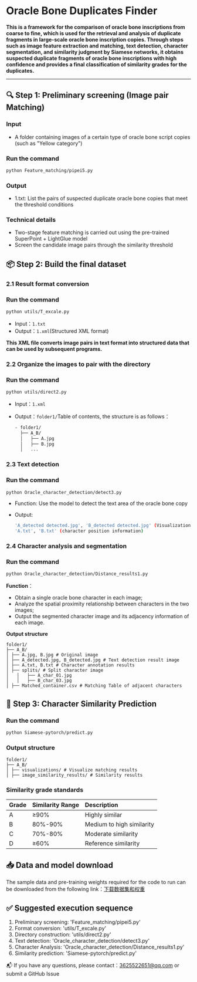# Oracle Bone Duplicates Finder

**This is a framework for the comparison of oracle bone inscriptions from coarse to fine, which is used for the retrieval and analysis of duplicate fragments in large-scale oracle bone inscription copies. Through steps such as image feature extraction and matching, text detection, character segmentation, and similarity judgment by Siamese networks, it obtains suspected duplicate fragments of oracle bone inscriptions with high confidence and provides a final classification of similarity grades for the duplicates.**

---

## 🔍 Step 1: Preliminary screening (Image pair Matching)

### Input

- A folder containing images of a certain type of oracle bone script copies (such as "Yellow category")

### Run the command

```bash
python Feature_matching/pipei5.py
```

### Output

- 1.txt: List the pairs of suspected duplicate oracle bone copies that meet the threshold conditions

### Technical details

- Two-stage feature matching is carried out using the pre-trained SuperPoint + LightGlue model
- Screen the candidate image pairs through the similarity threshold

## 📦 Step 2: Build the final dataset

### 2.1 Result format conversion

### Run the command

```bash
python utils/T_excale.py
```

- Input：`1.txt`
- Output：`1.xml`(Structured XML format)

**This XML file converts image pairs in text format into structured data that can be used by subsequent programs.**

### 2.2 Organize the images to pair with the directory

### Run the command

```bash
python utils/direct2.py
```

- Input：`1.xml`

- Output：`folder1/`Table of contents, the structure is as follows：

  ```bash
  - folder1/
    ├── A_B/
    │   ├── A.jpg
    │   ├── B.jpg
    │   ...
  ```

### 2.3 Text detection

### Run the command

```bash
python Oracle_character_detection/detect3.py
```

- Function: Use the model to detect the text area of the oracle bone copy

- Output:

  ```bash
  'A_detected detected.jpg', 'B_detected detected.jpg' (Visualization of detection results)
  'A.txt', 'B.txt' (character position information)
  ```

### 2.4 Character analysis and segmentation

### Run the command

```bash
python Oracle_character_detection/Distance_results1.py
```

**Function**：

- Obtain a single oracle bone character in each image;
- Analyze the spatial proximity relationship between characters in the two images;
- Output the segmented character image and its adjacency information of each image.

**Output structure**

```
folder1/
├── A_B/
│ ├── A.jpg, B.jpg # Original image
│ ├── A_detected.jpg, B_detected.jpg # Text detection result image
│ ├── A.txt, B.txt # Character annotation results
│ ├── splits/ # Split character image
│   │   ├── A_char_01.jpg
│   │   ├── B_char_03.jpg
│ ├── Matched_container.csv # Matching Table of adjacent characters
```

## 🤖 Step 3: Character Similarity Prediction

### Run the command

```bash
python Siamese-pytorch/predict.py
```

### Output structure

```
folder1/
├── A_B/
│ ├── visualizations/ # Visualize matching results
│ ├── image_similarity_results/ # Similarity results
```

### Similarity grade standards

| Grade | Similarity Range | Description               |
| :---- | :--------------- | :------------------------ |
| A     | ≥90%             | Highly similar            |
| B     | 80%-90%          | Medium to high similarity |
| C     | 70%-80%          | Moderate similarity       |
| D     | ≥60%             | Reference similarity      |

## 📥 Data and model download

The sample data and pre-training weights required for the code to run can be downloaded from the following link：[下载数据集和权重](https://drive.google.com/drive/folders/1fgnLoOdRNXDf38GXDb5NZbh8nfeLtgNb?usp=sharing)

## ✅ Suggested execution sequence

1. Preliminary screening: 'Feature_matching/pipei5.py'
2. Format conversion: 'utils/T_excale.py'
3. Directory construction:  'utils/direct2.py'
4. Text detection: 'Oracle_character_detection/detect3.py'
5. Character Analysis: 'Oracle_character_detection/Distance_results1.py'
6. Similarity prediction: 'Siamese-pytorch/predict.py'

📬 If you have any questions, please contact：[3625522651@qq.com](https://mailto:your_email@example.com/) or submit a GitHub Issue
